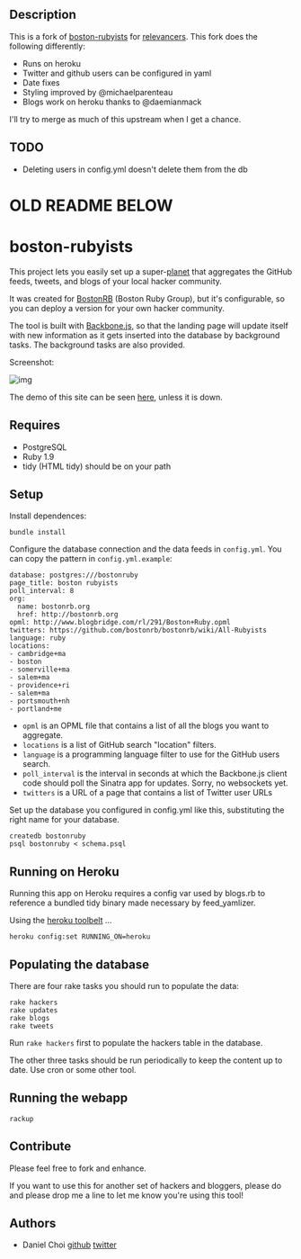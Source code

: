 ## Description

This is a fork of [boston-rubyists](https://github.com/danchoi/boston-rubyists) for
[relevancers](http://relevancers.herokuapp.com/).
This fork does the following differently:

* Runs on heroku
* Twitter and github users can be configured in yaml
* Date fixes
* Styling improved by @michaelparenteau
* Blogs work on heroku thanks to @daemianmack

I'll try to merge as much of this upstream when I get a chance.

## TODO

* Deleting users in config.yml doesn't delete them from the db

# OLD README BELOW

# boston-rubyists

This project lets you easily set up a super-[planet][planet] that aggregates the GitHub feeds,
tweets, and blogs of your local hacker community.

It was created for [BostonRB][bostonrb] (Boston Ruby Group), but it's
configurable, so you can deploy a version for your own hacker community.

The tool is built with [Backbone.js][backbone], so that the landing page will
update itself with new information as it gets inserted into the database by
background tasks. The background tasks are also provided.

[planet]:http://en.wikipedia.org/wiki/Planet_%28software%29
[bostonrb]:http://bostonrb.org/
[backbone]:http://documentcloud.github.com/backbone/


Screenshot:

![img](https://github.com/danchoi/boston-rubyists/raw/master/screenshots/screen2.png)

The demo of this site can be seen [here][demo], unless it is down.

[demo]:http://poddb.com:9292

## Requires

* PostgreSQL
* Ruby 1.9
* tidy (HTML tidy) should be on your path

## Setup

Install dependences:

    bundle install

Configure the database connection and the data feeds in `config.yml`. You can
copy the pattern in `config.yml.example`:

    database: postgres:///bostonruby
    page_title: boston rubyists
    poll_interval: 8
    org:
      name: bostonrb.org
      href: http://bostonrb.org
    opml: http://www.blogbridge.com/rl/291/Boston+Ruby.opml
    twitters: https://github.com/bostonrb/bostonrb/wiki/All-Rubyists
    language: ruby
    locations:
    - cambridge+ma
    - boston
    - somerville+ma
    - salem+ma
    - providence+ri
    - salem+ma
    - portsmouth+nh
    - portland+me

* `opml` is an OPML file that contains a list of all the blogs you want to aggregate.
* `locations` is a list of GitHub search "location" filters.
* `language` is a programming language filter to use for the GitHub users search.
* `poll_interval` is the interval in seconds at which the Backbone.js client code should poll the Sinatra app for updates. Sorry, no websockets yet.
* `twitters` is a URL of a page that contains a list of Twitter user URLs

Set up the database you configured in config.yml like this, substituting the
right name for your database.

    createdb bostonruby
    psql bostonruby < schema.psql

## Running on Heroku

Running this app on Heroku requires a config var used by blogs.rb to reference a bundled tidy binary made necessary by feed_yamlizer.

Using the [heroku toolbelt](https://toolbelt.heroku.com/) ...

    heroku config:set RUNNING_ON=heroku

## Populating the database

There are four rake tasks you should run to populate the data:

    rake hackers
    rake updates
    rake blogs
    rake tweets

Run `rake hackers` first to populate the hackers table in the database.

The other three tasks should be run periodically to keep the content up to date. Use cron or
some other tool.

## Running the webapp

    rackup


## Contribute

Please feel free to fork and enhance.

If you want to use this for another set of hackers and bloggers, please do and
please drop me a line to let me know you're using this tool!


## Authors

* Daniel Choi [github](https://github.com/danchoi) [twitter](http://twitter.com/danchoi)
